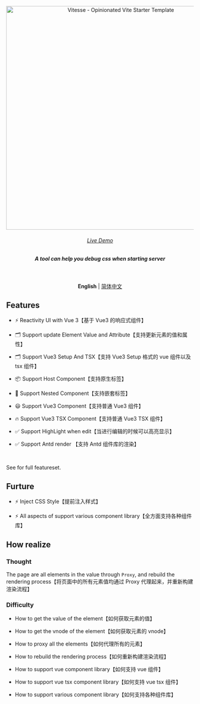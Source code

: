 <p align='center'>
  <img src='https://user-images.githubusercontent.com/11247099/111864893-a457fd00-899e-11eb-9f05-f4b88987541d.png' alt='Vitesse - Opinionated Vite Starter Template' width='600'/>
</p>

<h6 align='center'>
<a href="https://vitesse-lite.netlify.app/">Live Demo</a>
</h6>

<h5 align='center'>
<b>A tool can help you debug css  when starting server</b>
</h5>

<br>

<p align='center'>
<b>English</b> | <a href="https://github.com/antfu/vitesse-lite/blob/main/README.zh-CN.md">简体中文</a>
<!-- Contributors: Thanks for geting interested, however we DON'T accept new transitions to the README, thanks. -->
</p>

## Features

- ⚡️ Reactivity UI with Vue 3【基于 Vue3 的响应式组件】

- 🗂 Support update Element Value and Attribute【支持更新元素的值和属性】

- 🗂 Support Vue3 Setup And TSX【支持 Vue3 Setup 格式的 vue 组件以及 tsx 组件】

- 📦 Support Host Component【支持原生标签】

- 🎨 Support Nested Component【支持嵌套标签】

- 😃 Support Vue3 Component【支持普通 Vue3 组件】

- 🔥 Support Vue3 TSX Component【支持普通 Vue3 TSX 组件】

- ✅ Support HighLight when edit【当进行编辑的时候可以高亮显示】

- ✅ Support Antd render 【支持 Antd 组件库的渲染】

<br>

See [](https://github.com/antfu/vitesse) for full featureset.

## Furture

- ⚡️ Inject CSS Style【提前注入样式】

- ⚡️ All aspects of support various component library【全方面支持各种组件库】

## How realize

### Thought

The page are all elements in the value through `Proxy`, and rebuild the rendering process【将页面中的所有元素值均通过 Proxy 代理起来，并重新构建渲染流程】

### Difficulty

- How to get the value of the element【如何获取元素的值】

- How to get the vnode of the element【如何获取元素的 vnode】

- How to proxy all the elements【如何代理所有的元素】

- How to rebuild the rendering process【如何重新构建渲染流程】

- How to support vue component library【如何支持 vue 组件】

- How to support vue tsx component library【如何支持 vue tsx 组件】

- How to support various component library【如何支持各种组件库】
